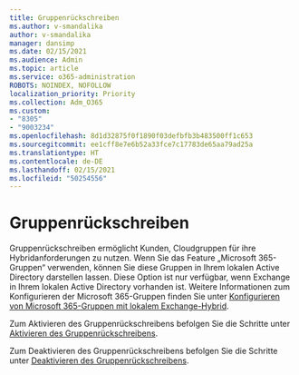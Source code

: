 ```yaml
---
title: Gruppenrückschreiben
ms.author: v-smandalika
author: v-smandalika
manager: dansimp
ms.date: 02/15/2021
ms.audience: Admin
ms.topic: article
ms.service: o365-administration
ROBOTS: NOINDEX, NOFOLLOW
localization_priority: Priority
ms.collection: Adm_O365
ms.custom:
- "8305"
- "9003234"
ms.openlocfilehash: 8d1d32875f0f1890f03defbfb3b483500ff1c653
ms.sourcegitcommit: ee1cff8e7e6b52a33fce7c17783de65aa79ad25a
ms.translationtype: HT
ms.contentlocale: de-DE
ms.lasthandoff: 02/15/2021
ms.locfileid: "50254556"
---
```

# <a name="group-writeback"></a>Gruppenrückschreiben

Gruppenrückschreiben ermöglicht Kunden, Cloudgruppen für ihre Hybridanforderungen zu nutzen. Wenn Sie das Feature „Microsoft 365-Gruppen“ verwenden, können Sie diese Gruppen in Ihrem lokalen Active Directory darstellen lassen. Diese Option ist nur verfügbar, wenn Exchange in Ihrem lokalen Active Directory vorhanden ist. Weitere Informationen zum Konfigurieren der Microsoft 365-Gruppen finden Sie unter [Konfigurieren von Microsoft 365-Gruppen mit lokalem Exchange-Hybrid](https://docs.microsoft.com/exchange/hybrid-deployment/set-up-microsoft-365-groups#enable-group-writeback-in-azure-ad-connect).

Zum Aktivieren des Gruppenrückschreibens befolgen Sie die Schritte unter [Aktivieren des Gruppenrückschreibens](https://docs.microsoft.com/azure/active-directory/hybrid/how-to-connect-group-writeback#enable-group-writeback). 

Zum Deaktivieren des Gruppenrückschreibens befolgen Sie die Schritte unter [Deaktivieren des Gruppenrückschreibens](https://docs.microsoft.com/azure/active-directory/hybrid/how-to-connect-group-writeback#disabling-group-writeback).